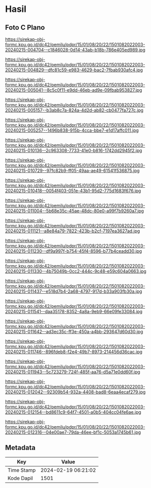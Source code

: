 # Hasil

## Foto C Plano

https://sirekap-obj-formc.kpu.go.id/dc42/pemilu/pdpr/15/01/08/20/22/1501082022003-20240215-004704--c1846028-0d14-43ab-b18b-786e405ed989.jpg

https://sirekap-obj-formc.kpu.go.id/dc42/pemilu/pdpr/15/01/08/20/22/1501082022003-20240215-004829--dfc81c59-e983-4629-bac2-7fbab930afc4.jpg

https://sirekap-obj-formc.kpu.go.id/dc42/pemilu/pdpr/15/01/08/20/22/1501082022003-20240215-005041--8c5c0f11-e9dd-46eb-ad9e-09fbab953827.jpg

https://sirekap-obj-formc.kpu.go.id/dc42/pemilu/pdpr/15/01/08/20/22/1501082022003-20240215-005157--b3ab8c7a-824a-4d2d-ab82-cb0477fa727c.jpg

https://sirekap-obj-formc.kpu.go.id/dc42/pemilu/pdpr/15/01/08/20/22/1501082022003-20240215-005257--1496b838-915b-4cca-bbe7-e1d17affc011.jpg

https://sirekap-obj-formc.kpu.go.id/dc42/pemilu/pdpr/15/01/08/20/22/1501082022003-20240215-010136--2c963308-7733-41e0-b816-1742dd2945f2.jpg

https://sirekap-obj-formc.kpu.go.id/dc42/pemilu/pdpr/15/01/08/20/22/1501082022003-20240215-010729--97fc82b9-ff05-49aa-ae49-61541f536875.jpg

https://sirekap-obj-formc.kpu.go.id/dc42/pemilu/pdpr/15/01/08/20/22/1501082022003-20240215-010418--0054f403-051e-43b1-95d2-775d1683f676.jpg

https://sirekap-obj-formc.kpu.go.id/dc42/pemilu/pdpr/15/01/08/20/22/1501082022003-20240215-011004--5b68e35c-45ae-48dc-80e0-a99f7b9260a7.jpg

https://sirekap-obj-formc.kpu.go.id/dc42/pemilu/pdpr/15/01/08/20/22/1501082022003-20240215-011121--a8e84a79-7822-423b-b2cf-7197ea3627ad.jpg

https://sirekap-obj-formc.kpu.go.id/dc42/pemilu/pdpr/15/01/08/20/22/1501082022003-20240215-011230--df9a997f-b754-45f4-8596-b77b4ceadd30.jpg

https://sirekap-obj-formc.kpu.go.id/dc42/pemilu/pdpr/15/01/08/20/22/1501082022003-20240215-011330--4b75049b-0cc2-444c-9c48-e59c604a0663.jpg

https://sirekap-obj-formc.kpu.go.id/dc42/pemilu/pdpr/15/01/08/20/22/1501082022003-20240215-011437--e518d7b4-2a68-4797-917d-b33a903fb30a.jpg

https://sirekap-obj-formc.kpu.go.id/dc42/pemilu/pdpr/15/01/08/20/22/1501082022003-20240215-011541--daa35178-8352-4a8a-9eb9-66e09fe33084.jpg

https://sirekap-obj-formc.kpu.go.id/dc42/pemilu/pdpr/15/01/08/20/22/1501082022003-20240215-011642--ad3ec35c-ff3e-450a-a4bb-293647d60d30.jpg

https://sirekap-obj-formc.kpu.go.id/dc42/pemilu/pdpr/15/01/08/20/22/1501082022003-20240215-011746--896fdeb8-f2e4-49b7-8973-214456d36cac.jpg

https://sirekap-obj-formc.kpu.go.id/dc42/pemilu/pdpr/15/01/08/20/22/1501082022003-20240215-011943--5c723279-724f-485f-aa76-d5a71e0dd60f.jpg

https://sirekap-obj-formc.kpu.go.id/dc42/pemilu/pdpr/15/01/08/20/22/1501082022003-20240215-012042--92309b54-932a-4408-bad8-6eaa4ecaf279.jpg

https://sirekap-obj-formc.kpu.go.id/dc42/pemilu/pdpr/15/01/08/20/22/1501082022003-20240215-012154--bd8611c9-64f7-4501-a0b5-404cc04fe6ae.jpg

https://sirekap-obj-formc.kpu.go.id/dc42/pemilu/pdpr/15/01/08/20/22/1501082022003-20240215-012316--04e00ae7-79da-46ee-bf1c-5053a1745b61.jpg


## Metadata

| Key        | Value               |
| ---------- | ------------------- |
| Time Stamp | 2024-02-19 06:21:02 |
| Kode Dapil | 1501                |




